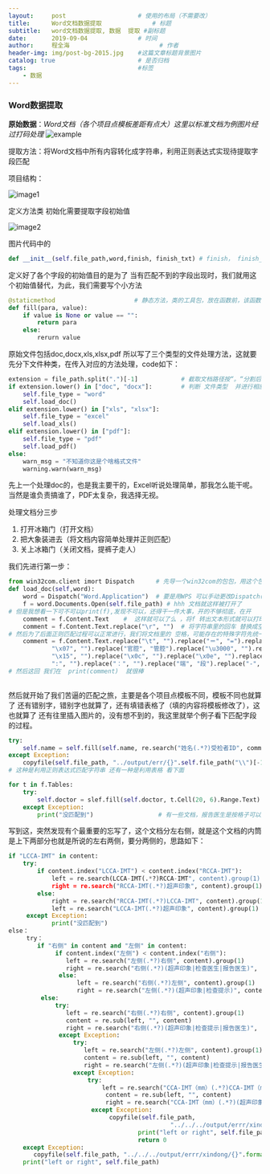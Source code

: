 ```yaml
---
layout:     post   				    # 使用的布局（不需要改）
title:      Word文档数据提取				# 标题 
subtitle:   word文档数据提取, 数据  提取 #副标题
date:       2019-09-04 				# 时间
author:     程全海 						# 作者
header-img: img/post-bg-2015.jpg 	#这篇文章标题背景图片
catalog: true 						# 是否归档
tags:								#标签
    - 数据
---
```

### Word数据提取

**原始数据**：*Word文档（各个项目点模板差距有点大）这里以标准文档为例图片经过打码处理*
![example](https://github.com/SmallGarbage/SmallGarbage.github.io/blob/master/example.png)

提取方法：将Word文档中所有内容转化成字符串，利用正则表达式实现待提取字段匹配

项目结构：

![image1](https://github.com/SmallGarbage/SmallGarbage.github.io/blob/master/img/image1.png)

定义方法类 初始化需要提取字段初始值

![image2](https://github.com/SmallGarbage/SmallGarbage.github.io/blob/master/img/image2.png)

图片代码中的 

```python
def __init__(self.file_path,word,finish, finish_txt) # finish， finish_txt 可不写下文完全没用到，懒得删
```

定义好了各个字段的初始值目的是为了 当有匹配不到的字段出现时，我们就用这个初始值替代，为此，我们需要写个小方法

```python
@staticmethod                      # 静态方法，类的工具包，放在函数前，该函数不传入self
def fill(para, value):
    if value is None or value == "":
        return para
    else:
        rerurn value
```

原始文件包括doc,docx,xls,xlsx,pdf  所以写了三个类型的文件处理方法，这就要先分下文件种类，在传入对应的方法处理，code如下：

```python
extension = file_path.split(".")[-1]            # 截取文档路径按“。“分割后文件后缀
if extension.lower() in ["doc", "docx"]:        # 判断 文件类型  并进行相应的处理
    self.file_type = "word"
    self.load_doc()
elif extension.lower() in ["xls", "xlsx"]:
	self.file_type = "excel"
	self.load_xls()
elif extension.lower() in ["pdf"]:
    self.file_type = "pdf"
    self.load_pdf()
else:
    warn_msg = "不知道你这是个啥格式文件"
    warning.warn(warn_msg)
```

先上一个处理doc的，也是我主要干的，Excel听说处理简单，那我怎么能干呢。当然是谁负责搞谁了，PDF太复杂，我选择无视。

处理文档分三步

1. 打开冰箱门（打开文档）
2. 把大象装进去（将文档内容简单处理并正则匹配）
3. 关上冰箱门（关闭文档，提裤子走人）

我们先进行第一步：

```python
from win32com.client imort Dispatch      # 先导一个win32com的包包，用这个包里的Dispath方法打开文档
def load_doc(self,word):
    word = Dispatch("Word.Application")  # 要是用WPS 可以手动更改Dispatch()中参数
    f = word.Documents.Open(self.file_path) # hhh 文档就这样被打开了
# 但是我想看一下可不可以print(f),发现不可以，还得干一件大事，开的不够彻底，在开
	comment = f.Content.Text    #  这样就可以了么 ，将f 转出文本形式就可以打印了，还不行
    comment = f.Content.Text.replace("\r", "")  # 将字符串里的回车 替换成空字符 就可以啦
# 然后为了后面正则匹配过程可以正常进行，我们将文档里的 空格，可能存在的特殊字符先统一处理一下下
   	comment = f.Content.Text.replace("\t", "").replace("＝", "=").replace("\r", "").replace("\xa0", "").replace(
            "\x07", "").replace("官腔", "管腔").replace("\u3000", "").replace("\x00", "").replace("\x01", "").replace(
            "\x15", "").replace("\x0c", "").replace("\x0e", "").replace("\x0c", "").replace("\x0b", "").replace(" ","").replace(
            ":", "").replace("：", "").replace("端", "段").replace("-", "")
# 然后这回 我们在  print(comment)  就很棒
    
```

然后就开始了我们苦逼的匹配之旅，主要是各个项目点模板不同，模板不同也就算了 还有错别字，错别字也就算了，还有填错表格了（填的内容将模板修改了），这也就算了 还有往里插入图片的，没有想不到的，我这里就举个例子看下匹配字段的过程。

```python
try:
    self.name = self.fill(self.name, re.search("姓名(.*?)受检者ID", comment).group(1))
except Exception:
    copyfile(self.file_path, "../output/err/{}".self.file_path("\\")[-1])
# 这种是利用正则表达式匹配字符串 还有一种是利用表格 看下面   
```

```python
for t in f.Tables:
    try:
        self.doctor = slef.fill(self.doctor, t.Cell(20, 6).Range.Text)
    except Exception:
        print("没匹配到")                  # 有一些文档，报告医生是按格子可以匹配出来的，但是有一些文档有点老版本，不行
```

写到这，突然发现有个最重要的忘写了，这个文档分左右侧，就是这个文档的内筒是上下两部分也就是所说的左右两侧，要分两侧的，思路如下：

```python
if "LCCA-IMT" in content:
    try:
        if content.index("LCCA-IMT") < content.index("RCCA-IMT"):
            left = re.search(LCCA-IMT(.*?)RCCA-IMT", content).group(1)
            right = re.search("RCCA-IMT(.*?)超声印象", content).group(1)
        else:
            right = re.search("RCCA-IMT(.*?)LCCA-IMT", content).group(1)
            left = re.search("LCCA-IMT(.*?)超声印象", content).group(1)
     except Exception:
            print("没匹配到")
else：
     try：
        if "右侧" in content and "左侧" in content:
             if content.index("左侧") < content.index("右侧"):
             	left = re.search("左侧(.*?)右侧", content).group(1)
                right = re.search("右侧(.*?)(超声印象|检查医生|报告医生)", content).group(1)
              else:
                   left = re.search("右侧(.*?)左侧", content).group(1)
                   right = re.search("左侧(.*?)(超声印象|检查提示)", content).group(1)
         else:
             try:
                left = re.search("右侧(.*?)右侧", content).group(1)
                content = re.sub(left, "", content)
                right = re.search("右侧(.*?)(超声印象|检查提示|报告医生)", content).group(1)
              except Exception:
                  try:
                     left = re.search("左侧(.*?)左侧", content).group(1)
                     content = re.sub(left, "", content)
                     right = re.search("左侧(.*?)(超声印象|检查提示|报告医生)", content).group(1)
                  except Exception:
                      try:
                          left = re.search("CCA-IMT（mm）(.*?)CCA-IMT（mm）", content).group(1)
                           content = re.sub(left, "", content)
                           right = re.search("CCA-IMT（mm）(.*?)(超声印象|检查医生|报告医生)", content).group(1)
                       except Exception:
                            copyfile(self.file_path,
                                             "../../../output/errr/xindong/{}".format(self.file_path.split("\\")[-1]))
                                    print("left or right", self.file_path)
                                    return 0
    except Exception:
       copyfile(self.file_path, "../../../output/errr/xindong/{}".format(self.file_path.split("\\")[-1]))
   	print("left or right", self.file_path)                  
```

